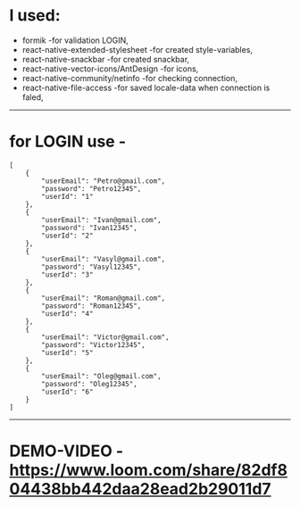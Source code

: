 # I used:
 * formik -for validation LOGIN,
 * react-native-extended-stylesheet -for created style-variables,
 * react-native-snackbar -for created snackbar,
 * react-native-vector-icons/AntDesign -for icons,
 * react-native-community/netinfo -for checking connection,
 * react-native-file-access -for saved locale-data when connection is faled,
 ***

# for LOGIN use - 
```
[
    {
        "userEmail": "Petro@gmail.com",
        "password": "Petro12345",
        "userId": "1"
    },
    {
        "userEmail": "Ivan@gmail.com",
        "password": "Ivan12345",
        "userId": "2"
    },
    {
        "userEmail": "Vasyl@gmail.com",
        "password": "Vasyl12345",
        "userId": "3"
    },
    {
        "userEmail": "Roman@gmail.com",
        "password": "Roman12345",
        "userId": "4"
    },
    {
        "userEmail": "Victor@gmail.com",
        "password": "Victor12345",
        "userId": "5"
    },
    {
        "userEmail": "Oleg@gmail.com",
        "password": "Oleg12345",
        "userId": "6"
    }
]
```

***
 # DEMO-VIDEO - https://www.loom.com/share/82df804438bb442daa28ead2b29011d7
